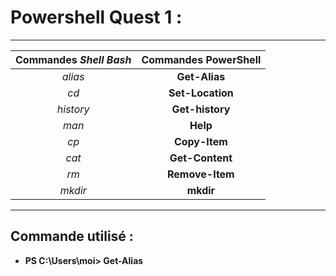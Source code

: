 # **Powershell Quest 1 :**
---
| Commandes _Shell Bash_ | Commandes **PowerShell** |
|:----------------------:|:-------------------------:|
|_alias_| **Get-Alias** |
| _cd_ | **Set-Location**|
| _history_ | **Get-history**|
| _man_ | **Help** |
| _cp_ | **Copy-Item** |
| _cat_ | **Get-Content** |
| _rm_ | **Remove-Item** |
| _mkdir_ | **mkdir** |
----
## Commande utilisé :
- **PS C:\Users\moi> Get-Alias**